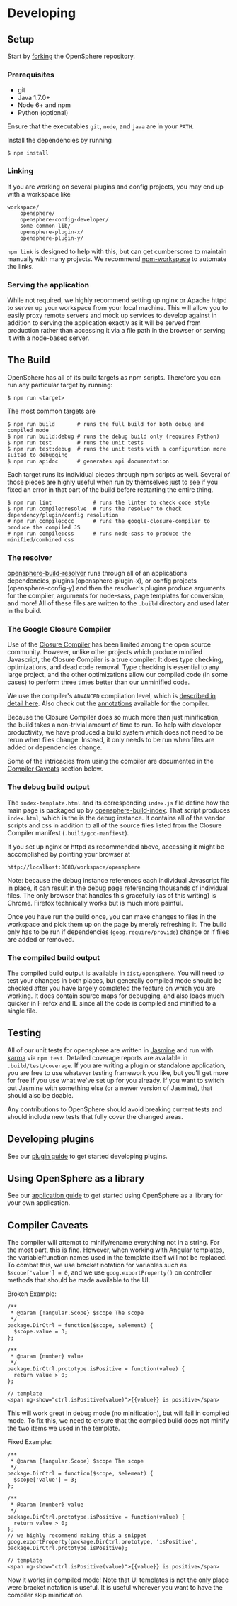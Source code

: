 # Developing

## Setup

Start by [forking](https://github.com/ngageoint/opensphere/fork) the OpenSphere repository.

### Prerequisites

* git
* Java 1.7.0+
* Node 6+ and npm
* Python (optional)

Ensure that the executables `git`, `node`, and `java` are in your `PATH`.

Install the dependencies by running

    $ npm install

### Linking

If you are working on several plugins and config projects, you may end up with a workspace like

    workspace/
        opensphere/
        opensphere-config-developer/
        some-common-lib/
        opensphere-plugin-x/
        opensphere-plugin-y/

`npm link` is designed to help with this, but can get cumbersome to maintain manually with many projects. We recommend [npm-workspace](https://www.npmjs.com/package/npm-workspace) to automate the links.

### Serving the application

While not required, we highly recommend setting up nginx or Apache httpd to server up your workspace from your local machine. This will allow you to easily proxy remote servers and mock up services to develop against in addition to serving the application exactly as it will be served from production rather than accessing it via a file path in the browser or serving it with a node-based server.

## The Build

OpenSphere has all of its build targets as npm scripts. Therefore you can run any particular target by running:

    $ npm run <target>

The most common targets are

    $ npm run build       # runs the full build for both debug and compiled mode
    $ npm run build:debug # runs the debug build only (requires Python) 
    $ npm run test        # runs the unit tests
    $ npm run test:debug  # runs the unit tests with a configuration more suited to debugging
    $ npm run apidoc      # generates api documentation
    
Each target runs its individual pieces through npm scripts as well. Several of those pieces are highly useful when run by themselves just to see if you fixed an error in that part of the build before restarting the entire thing.

    $ npm run lint             # runs the linter to check code style
    $ npm run compile:resolve  # runs the resolver to check dependency/plugin/config resolution
    # npm run compile:gcc      # runs the google-closure-compiler to produce the compiled JS
    # npm run compile:css      # runs node-sass to produce the minified/combined css

### The resolver

[opensphere-build-resolver](https://github.com/ngageoint/opensphere-build-resolver) runs through all of an applications dependencies, plugins (opensphere-plugin-x), or config projects (opensphere-config-y) and then the resolver's plugins produce arguments for the compiler, arguments for node-sass, page templates for conversion, and more! All of these files are written to the `.build` directory and used later in the build.

### The Google Closure Compiler

Use of the [Closure Compiler](https://developers.google.com/closure/compiler/) has been limited among the open source community. However, unlike other projects which produce minified Javascript, the Closure Compiler is a true compiler. It does type checking, optimizations, and dead code removal. Type checking is essential to any large project, and the other optimizations allow our compiled code (in some cases) to perform three times better than our unminified code.

We use the compiler's `ADVANCED` compilation level, which is [described in detail here](https://developers.google.com/closure/compiler/docs/api-tutorial3). Also check out the [annotations](https://developers.google.com/closure/compiler/docs/js-for-compiler) available for the compiler.

Because the Closure Compiler does so much more than just minification, the build takes a non-trivial amount of time to run. To help with developer productivity, we have produced a build system which does not need to be rerun when files change. Instead, it only needs to be run when files are added or dependencies change.

Some of the intricacies from using the compiler are documented in the [Compiler Caveats](#caveats) section below.

### The debug build output

The `index-template.html` and its corresponding `index.js` file define how the main page is packaged up by [opensphere-build-index](https://github.com/ngageoint/opensphere-build-index). That script produces `index.html`, which is the is the debug instance. It contains all of the vendor scripts and css in addition to all of the source files listed from the Closure Compiler manifest (`.build/gcc-manfiest`).

If you set up nginx or httpd as recommended above, accessing it might be accomplished by pointing your browser at

    http://localhost:8080/workspace/opensphere

Note: because the debug instance references each individual Javascript file in place, it can result in the debug page referencing thousands of individual files. The only browser that handles this gracefully (as of this writing) is Chrome. Firefox technically works but is much more painful.

Once you have run the build once, you can make changes to files in the workspace and pick them up on the page by merely refreshing it. The build only has to be run if dependencies (`goog.require/provide`) change or if files are added or removed.

### The compiled build output

The compiled build output is available in `dist/opensphere`. You will need to test your changes in both places, but generally compiled mode should be checked after you have largely completed the feature on which you are working. It does contain source maps for debugging, and also loads much quicker in Firefox and IE since all the code is compiled and minified to a single file.

## Testing

All of our unit tests for opensphere are written in [Jasmine](https://jasmine.github.io/) and run with [karma](https://karma-runner.github.io/1.0/index.html) via `npm test`. Detailed coverage reports are available in `.build/test/coverage`. If you are writing a plugin or standalone application, you are free to use whatever testing framework you like, but you'll get more for free if you use what we've set up for you already. If you want to switch out Jasmine with something else (or a newer version of Jasmine), that should also be doable.

Any contributions to OpenSphere should avoid breaking current tests and should include new tests that fully cover the changed areas.

## Developing plugins

See our [plugin guide](https://github.com/ngageoint/opensphere/blob/master/PLUGIN_DEVELOPMENT.md) to get started developing plugins.

## Using OpenSphere as a library

See our [application guide](https://github.com/ngageoint/opensphere/blob/master/APP_DEVELOPMENT.md) to get started using OpenSphere as a library for your own application.

## <a name="caveats"></a> Compiler Caveats

The compiler will attempt to minify/rename everything not in a string. For the most part, this is fine. However, when working with Angular templates, the variable/function names used in the template itself will not be replaced. To combat this, we use bracket notation for variables such as `$scope['value'] = 0`, and we use `goog.exportProperty()` on controller methods that should be made available to the UI.

Broken Example:

    /**
     * @param {!angular.Scope} $scope The scope
     */
    package.DirCtrl = function($scope, $element) {
      $scope.value = 3;
    };

    /**
     * @param {number} value
     */
    package.DirCtrl.prototype.isPositive = function(value) {
      return value > 0;
    };

    // template
    <span ng-show="ctrl.isPositive(value)">{{value}} is positive</span>

This will work great in debug mode (no minification), but will fail in compiled mode. To fix this, we need to ensure that the compiled build does not minify the two items we used in the template.

Fixed Example:

    /**
     * @param {!angular.Scope} $scope The scope
     */
    package.DirCtrl = function($scope, $element) {
      $scope['value'] = 3;
    };

    /**
     * @param {number} value
     */
    package.DirCtrl.prototype.isPositive = function(value) {
      return value > 0;
    };
    // we highly recommend making this a snippet
    goog.exportProperty(package.DirCtrl.prototype, 'isPositive', package.DirCtrl.prototype.isPositive);

    // template
    <span ng-show="ctrl.isPositive(value)">{{value}} is positive</span>

Now it works in compiled mode! Note that UI templates is not the only place were bracket notation is useful. It is useful wherever you want to have the compiler skip minification.

